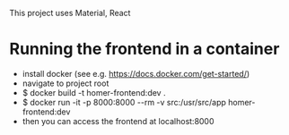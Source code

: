 This project uses Material, React

# Running the frontend in a container
* install docker (see e.g. https://docs.docker.com/get-started/)
* navigate to project root
* $ docker build -t homer-frontend:dev .
* $ docker run -it -p 8000:8000 --rm -v src:/usr/src/app homer-frontend:dev
* then you can access the frontend at localhost:8000
